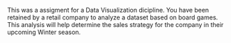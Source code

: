 This was a assigment for a Data Visualization dicipline.
You have been retained by a retail company to analyze a dataset based on board games. 
This analysis will help determine the sales strategy for the company in their upcoming Winter season.
